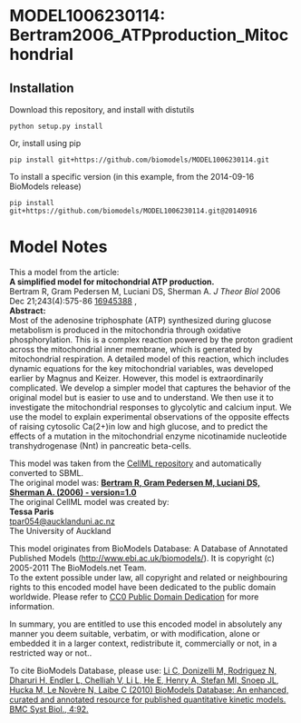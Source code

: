 # MODEL1006230114: Bertram2006_ATPproduction_Mitochondrial

## Installation

Download this repository, and install with distutils

`python setup.py install`

Or, install using pip

`pip install git+https://github.com/biomodels/MODEL1006230114.git`

To install a specific version (in this example, from the 2014-09-16 BioModels release)

`pip install git+https://github.com/biomodels/MODEL1006230114.git@20140916`


# Model Notes


This a model from the article:  
**A simplified model for mitochondrial ATP production.**   
Bertram R, Gram Pedersen M, Luciani DS, Sherman A. _J Theor Biol_ 2006 Dec
21;243(4):575-86 [16945388](http://www.ncbi.nlm.nih.gov/pubmed/16945388) ,  
**Abstract:**   
Most of the adenosine triphosphate (ATP) synthesized during glucose metabolism
is produced in the mitochondria through oxidative phosphorylation. This is a
complex reaction powered by the proton gradient across the mitochondrial inner
membrane, which is generated by mitochondrial respiration. A detailed model of
this reaction, which includes dynamic equations for the key mitochondrial
variables, was developed earlier by Magnus and Keizer. However, this model is
extraordinarily complicated. We develop a simpler model that captures the
behavior of the original model but is easier to use and to understand. We then
use it to investigate the mitochondrial responses to glycolytic and calcium
input. We use the model to explain experimental observations of the opposite
effects of raising cytosolic Ca(2+)in low and high glucose, and to predict the
effects of a mutation in the mitochondrial enzyme nicotinamide nucleotide
transhydrogenase (Nnt) in pancreatic beta-cells.

This model was taken from the [CellML
repository](http://www.cellml.org/models) and automatically converted to SBML.  
The original model was: [ **Bertram R, Gram Pedersen M, Luciani DS, Sherman A.
(2006) - version=1.0**
](http://models.cellml.org/exposure/083b9eeaa4db8a67be5b7d537f6dd774)  
The original CellML model was created by:  
**Tessa Paris**   
tpar054@aucklanduni.ac.nz  
The University of Auckland  

This model originates from BioModels Database: A Database of Annotated
Published Models (http://www.ebi.ac.uk/biomodels/). It is copyright (c)
2005-2011 The BioModels.net Team.  
To the extent possible under law, all copyright and related or neighbouring
rights to this encoded model have been dedicated to the public domain
worldwide. Please refer to [CC0 Public Domain
Dedication](http://creativecommons.org/publicdomain/zero/1.0/) for more
information.

In summary, you are entitled to use this encoded model in absolutely any
manner you deem suitable, verbatim, or with modification, alone or embedded it
in a larger context, redistribute it, commercially or not, in a restricted way
or not..  
  
To cite BioModels Database, please use: [Li C, Donizelli M, Rodriguez N,
Dharuri H, Endler L, Chelliah V, Li L, He E, Henry A, Stefan MI, Snoep JL,
Hucka M, Le Novère N, Laibe C (2010) BioModels Database: An enhanced, curated
and annotated resource for published quantitative kinetic models. BMC Syst
Biol., 4:92.](http://www.ncbi.nlm.nih.gov/pubmed/20587024)


